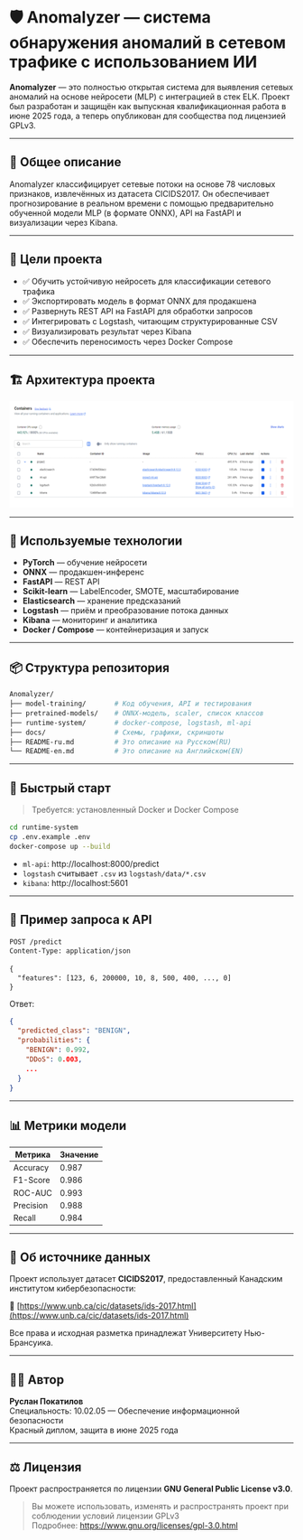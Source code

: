 
# 🛡️ Anomalyzer — система обнаружения аномалий в сетевом трафике с использованием ИИ

**Anomalyzer** — это полностью открытая система для выявления сетевых аномалий на основе нейросети (MLP) с интеграцией в стек ELK. Проект был разработан и защищён как выпускная квалификационная работа в июне 2025 года, а теперь опубликован для сообщества под лицензией GPLv3.

---

## 📖 Общее описание

Anomalyzer классифицирует сетевые потоки на основе 78 числовых признаков, извлечённых из датасета CICIDS2017. Он обеспечивает прогнозирование в реальном времени с помощью предварительно обученной модели MLP (в формате ONNX), API на FastAPI и визуализации через Kibana.

---

## 🎯 Цели проекта

- ✅ Обучить устойчивую нейросеть для классификации сетевого трафика
- ✅ Экспортировать модель в формат ONNX для продакшена
- ✅ Развернуть REST API на FastAPI для обработки запросов
- ✅ Интегрировать с Logstash, читающим структурированные CSV
- ✅ Визуализировать результат через Kibana
- ✅ Обеспечить переносимость через Docker Compose

---

## 🏗️ Архитектура проекта

![Архитектура](docs/screenshots/Docker_Project.png)

---

## 🔬 Используемые технологии

- **PyTorch** — обучение нейросети
- **ONNX** — продакшен-инференс
- **FastAPI** — REST API
- **Scikit-learn** — LabelEncoder, SMOTE, масштабирование
- **Elasticsearch** — хранение предсказаний
- **Logstash** — приём и преобразование потока данных
- **Kibana** — мониторинг и аналитика
- **Docker / Compose** — контейнеризация и запуск

---

## 📦 Структура репозитория

```bash
Anomalyzer/
├── model-training/       # Код обучения, API и тестирования
├── pretrained-models/    # ONNX-модель, scaler, список классов
├── runtime-system/       # docker-compose, logstash, ml-api
├── docs/                 # Схемы, графики, скриншоты
├── README-ru.md          # Это описание на Русском(RU)
└── README-en.md          # Это описание на Английском(EN)
```

---

## 🚀 Быстрый старт

> Требуется: установленный Docker и Docker Compose

```bash
cd runtime-system
cp .env.example .env
docker-compose up --build
```

- `ml-api`: http://localhost:8000/predict
- `logstash` считывает `.csv` из `logstash/data/*.csv`
- `kibana`: http://localhost:5601

---

## 🧪 Пример запроса к API

```http
POST /predict
Content-Type: application/json

{
  "features": [123, 6, 200000, 10, 8, 500, 400, ..., 0]
}
```

Ответ:
```json
{
  "predicted_class": "BENIGN",
  "probabilities": {
    "BENIGN": 0.992,
    "DDoS": 0.003,
    ...
  }
}
```

---

## 📊 Метрики модели

| Метрика     | Значение |
|-------------|----------|
| Accuracy    | 0.987    |
| F1-Score    | 0.986    |
| ROC-AUC     | 0.993    |
| Precision   | 0.988    |
| Recall      | 0.984    |

---

## 🧬 Об источнике данных

Проект использует датасет **CICIDS2017**, предоставленный Канадским институтом кибербезопасности:

🔗 [https://www.unb.ca/cic/datasets/ids-2017.html](https://www.unb.ca/cic/datasets/ids-2017.html)

Все права и исходная разметка принадлежат Университету Нью-Брансуика.

---

## 👨‍💻 Автор

**Руслан Покатилов**  
Специальность: 10.02.05 — Обеспечение информационной безопасности  
Красный диплом, защита в июне 2025 года  

---

## ⚖️ Лицензия

Проект распространяется по лицензии **GNU General Public License v3.0**.

> Вы можете использовать, изменять и распространять проект при соблюдении условий лицензии GPLv3  
> Подробнее: https://www.gnu.org/licenses/gpl-3.0.html
